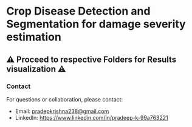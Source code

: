 # Crop Disease Detection and Segmentation for damage severity estimation

## :warning: Proceed to respective Folders for Results visualization :warning:

### Contact
For questions or collaboration, please contact:
  - Email: pradepkrishna238@gmail.com
  - LinkedIn: https://www.linkedin.com/in/pradeep-k-99a763221
